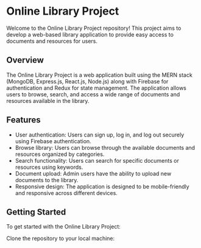 # Online Library Project

Welcome to the Online Library Project repository! This project aims to develop a web-based library application to provide easy access to documents and resources for users.

## Overview

The Online Library Project is a web application built using the MERN stack (MongoDB, Express.js, React.js, Node.js) along with Firebase for authentication and Redux for state management. The application allows users to browse, search, and access a wide range of documents and resources available in the library.

## Features

- User authentication: Users can sign up, log in, and log out securely using Firebase authentication.
- Browse library: Users can browse through the available documents and resources organized by categories.
- Search functionality: Users can search for specific documents or resources using keywords.
- Document upload: Admin users have the ability to upload new documents to the library.
- Responsive design: The application is designed to be mobile-friendly and responsive across different devices.

## Getting Started

To get started with the Online Library Project:

 Clone the repository to your local machine:

